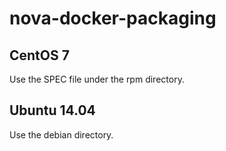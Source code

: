 # nova-docker-packaging

## CentOS 7
Use the SPEC file under the rpm directory.

## Ubuntu 14.04
Use the debian directory.
